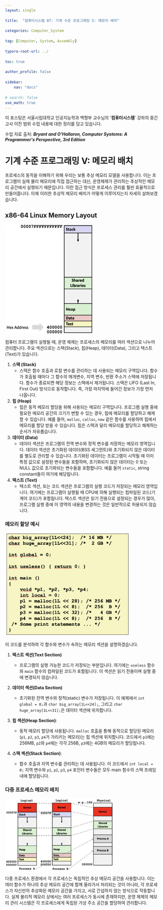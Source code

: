 ```yaml
---
layout: single

title:  "컴퓨터시스템 07: 기계 수준 프로그래밍 5: 메모리 배치"

categories: Computer_System

tag: [Computer, System, Assembly]

typora-root-url: ../

toc: true

author_profile: false

sidebar:
    nav: "docs"

# search: false
use_math: true
---
```






이 포스팅은 서울시립대학교 인공지능학과 백형부 교수님의 '**컴퓨터시스템**' 강좌의 중간고사 이전 범위 수업 내용에 대한 정리를 담고 있습니다.



수업 자료 출처: ***Bryant and O'Hallaron, Computer Systems: A Programmer's Perspective, 3rd Edition***







# 기계 수준 프로그래밍 V: 메모리 배치

프로세스의 동작을 이해하기 위해 우리는 보통 추상 메모리 모델을 사용합니다. 이는 프로그램이 실제 물리 메모리에 직접 접근하는 대신, 운영체제가 관리하는 추상적인 메모리 공간에서 실행되기 때문입니다. 이런 접근 방식은 프로세스 관리를 훨씬 효율적으로 만들어줍니다. 이제 이러한 추상적 메모리 배치가 어떻게 이루어지는지 자세히 살펴보겠습니다.





## **x86-64 Linux Memory Layout**

<img src="/images/2024-04-21-Computer_System_07/image-20240421161430276.png" alt="image-20240421161430276" style="zoom:35%;" />

컴퓨터 프로그램이 실행될 때, 운영 체제는 프로세스의 메모리를 여러 섹션으로 나누어 관리합니다. 주요 섹션으로는 스택(Stack), 힙(Heap), 데이터(Data), 그리고 텍스트(Text)가 있습니다.

1. **스택 (Stack)**
   - 스택은 함수 호출과 로컬 변수를 관리하는 데 사용되는 메모리 구역입니다. 함수가 호출될 때마다 그 함수의 매개변수, 지역 변수, 반환 주소가 스택에 저장됩니다. 함수가 종료되면 해당 정보는 스택에서 제거됩니다. 스택은 LIFO (Last In, First Out) 방식으로 동작합니다. 즉, 가장 마지막에 들어간 정보가 가장 먼저 나옵니다.
2. **힙 (Heap)**
   - 힙은 동적 메모리 할당을 위해 사용되는 메모리 구역입니다. 프로그램 실행 중에 필요한 메모리 공간의 크기가 변할 수 있는 경우, 힙에 메모리를 할당하고 해제할 수 있습니다. 예를 들어, `malloc`, `calloc`, `new` 같은 함수를 사용하여 힙에서 메모리를 할당 받을 수 있습니다. 힙은 스택과 달리 메모리를 할당하고 해제하는 순서가 자유롭습니다.
3. **데이터 (Data)**
   - 데이터 섹션은 프로그램의 전역 변수와 정적 변수를 저장하는 메모리 영역입니다. 데이터 섹션은 초기화된 데이터(BSS 세그먼트)와 초기화되지 않은 데이터를 별도로 관리할 수 있습니다. 초기화된 데이터는 프로그램이 시작될 때 이미 특정 값으로 설정된 변수들을 포함하며, 초기화되지 않은 데이터는 0 또는 NULL 값으로 초기화되는 변수들을 포함합니다. 예를 들어 `static`, string constant들이 여기에 해당됩니다.
4. **텍스트 (Text)**
   - 텍스트 섹션, 또는 코드 섹션은 프로그램의 실행 코드가 저장되는 메모리 영역입니다. 여기에는 프로그램이 실행될 때 CPU에 의해 실행되는 컴파일된 코드(기계어 코드)가 포함됩니다. 텍스트 섹션은 읽기 전용으로 설정되는 경우가 많아, 프로그램 실행 중에 이 영역의 내용을 변경하는 것은 일반적으로 허용되지 않습니다.



### 메모리 할당 예시

<img src="/images/2024-04-21-Computer_System_07/image-20240421161539831.png" alt="image-20240421161539831" style="zoom:40%;" />

이 코드를 분석하여 각 함수와 변수가 속하는 메모리 섹션을 설명하겠습니다.

1. **텍스트 섹션(Text Section)**

   - 프로그램의 실행 가능한 코드가 저장되는 부분입니다. 여기에는 `useless` 함수와 `main` 함수의 컴파일된 코드가 포함됩니다. 이 섹션은 읽기 전용이며 실행 중에 변경되지 않습니다.

     

2. **데이터 섹션(Data Section)**

   - 초기화된 전역 변수와 정적(static) 변수가 저장됩니다. 이 예제에서 `int global = 0;`과 `char big_array[1L<<24];`, 그리고 `char huge_array[1L<<31];`은 데이터 섹션에 위치합니다. 

     

3. **힙 섹션(Heap Section)**:

   - 동적 메모리 할당에 사용됩니다. `malloc` 호출을 통해 동적으로 할당된 메모리(`p1`, `p2`, `p3`, `p4`가 가리키는 메모리)는 힙 섹션에 위치합니다. 코드에서 `p1`에는 256MB, `p2`와 `p4`에는 각각 256B, `p3`에는 4GB의 메모리가 할당됩니다.

     

4. **스택 섹션(Stack Section)**:

   - 함수 호출과 지역 변수를 관리하는 데 사용됩니다. 이 코드에서 `int local = 0;` 지역 변수와 `p1`, `p2`, `p3`, `p4` 포인터 변수들은 모두 main 함수의 스택 프레임 내에 할당됩니다.

   

### 다중 프로세스 메모리 배치

<img src="/images/2024-04-21-Computer_System_07/image-20240421162334845.png" alt="image-20240421162334845" style="zoom:35%;" />

다중 프로세스 환경에서 각 프로세스는 독립적인 추상 메모리 공간을 사용합니다. 이는 여러 함수가 하나의 추상 메모리 공간에 함께 올라가서 처리되는 것이 아니라, 각 프로세스가 자신만의 추상화된 메모리 공간을 가지고, 서로 간섭하지 않는 방식으로 작동합니다. 실제 물리적 메모리 상에서는 여러 프로세스가 동시에 존재하지만, 운영 체제의 메모리 관리 시스템은 각 프로세스에게 독립된 가상 주소 공간을 할당하여 관리합니다.